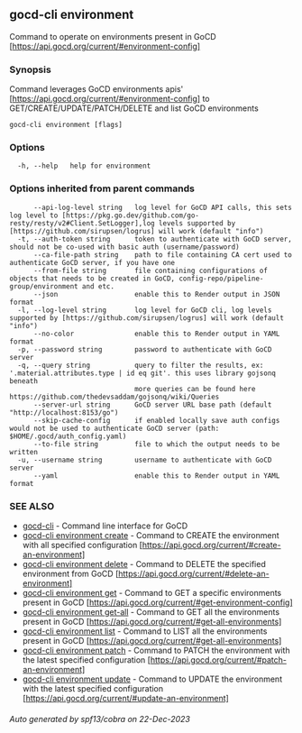 ## gocd-cli environment

Command to operate on environments present in GoCD [https://api.gocd.org/current/#environment-config]

### Synopsis

Command leverages GoCD environments apis' [https://api.gocd.org/current/#environment-config] to 
GET/CREATE/UPDATE/PATCH/DELETE and list GoCD environments

```
gocd-cli environment [flags]
```

### Options

```
  -h, --help   help for environment
```

### Options inherited from parent commands

```
      --api-log-level string   log level for GoCD API calls, this sets log level to [https://pkg.go.dev/github.com/go-resty/resty/v2#Client.SetLogger],log levels supported by [https://github.com/sirupsen/logrus] will work (default "info")
  -t, --auth-token string      token to authenticate with GoCD server, should not be co-used with basic auth (username/password)
      --ca-file-path string    path to file containing CA cert used to authenticate GoCD server, if you have one
      --from-file string       file containing configurations of objects that needs to be created in GoCD, config-repo/pipeline-group/environment and etc.
      --json                   enable this to Render output in JSON format
  -l, --log-level string       log level for GoCD cli, log levels supported by [https://github.com/sirupsen/logrus] will work (default "info")
      --no-color               enable this to Render output in YAML format
  -p, --password string        password to authenticate with GoCD server
  -q, --query string           query to filter the results, ex: '.material.attributes.type | id eq git'. this uses library gojsonq beneath
                               more queries can be found here https://github.com/thedevsaddam/gojsonq/wiki/Queries
      --server-url string      GoCD server URL base path (default "http://localhost:8153/go")
      --skip-cache-config      if enabled locally save auth configs would not be used to authenticate GoCD server (path: $HOME/.gocd/auth_config.yaml)
      --to-file string         file to which the output needs to be written
  -u, --username string        username to authenticate with GoCD server
      --yaml                   enable this to Render output in YAML format
```

### SEE ALSO

* [gocd-cli](gocd-cli.md)	 - Command line interface for GoCD
* [gocd-cli environment create](gocd-cli_environment_create.md)	 - Command to CREATE the environment with all specified configuration [https://api.gocd.org/current/#create-an-environment]
* [gocd-cli environment delete](gocd-cli_environment_delete.md)	 - Command to DELETE the specified environment from GoCD [https://api.gocd.org/current/#delete-an-environment]
* [gocd-cli environment get](gocd-cli_environment_get.md)	 - Command to GET a specific environments present in GoCD [https://api.gocd.org/current/#get-environment-config]
* [gocd-cli environment get-all](gocd-cli_environment_get-all.md)	 - Command to GET all the environments present in GoCD [https://api.gocd.org/current/#get-all-environments]
* [gocd-cli environment list](gocd-cli_environment_list.md)	 - Command to LIST all the environments present in GoCD [https://api.gocd.org/current/#get-all-environments]
* [gocd-cli environment patch](gocd-cli_environment_patch.md)	 - Command to PATCH the environment with the latest specified configuration [https://api.gocd.org/current/#patch-an-environment]
* [gocd-cli environment update](gocd-cli_environment_update.md)	 - Command to UPDATE the environment with the latest specified configuration [https://api.gocd.org/current/#update-an-environment]

###### Auto generated by spf13/cobra on 22-Dec-2023
